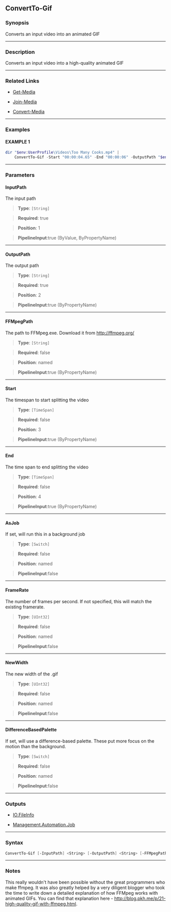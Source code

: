 ConvertTo-Gif
-------------
### Synopsis
Converts an input video into an animated GIF

---
### Description

Converts an input video into a high-quality animated GIF

---
### Related Links
* [Get-Media](Get-Media.md)



* [Join-Media](Join-Media.md)



* [Convert-Media](Convert-Media.md)



---
### Examples
#### EXAMPLE 1
```PowerShell
dir "$env:UserProfile\Videos\Too Many Cooks.mp4" |
    ConvertTo-Gif -Start "00:00:04.65" -End "00:00:06" -OutputPath "$env:UserProfile\Videos\Too Many Cooks.gif"
```

---
### Parameters
#### **InputPath**

The input path



> **Type**: ```[String]```

> **Required**: true

> **Position**: 1

> **PipelineInput**:true (ByValue, ByPropertyName)



---
#### **OutputPath**

The output path



> **Type**: ```[String]```

> **Required**: true

> **Position**: 2

> **PipelineInput**:true (ByPropertyName)



---
#### **FFMpegPath**

The path to FFMpeg.exe.  Download it from http://ffmpeg.org/



> **Type**: ```[String]```

> **Required**: false

> **Position**: named

> **PipelineInput**:true (ByPropertyName)



---
#### **Start**

The timespan to start splitting the video



> **Type**: ```[TimeSpan]```

> **Required**: false

> **Position**: 3

> **PipelineInput**:true (ByPropertyName)



---
#### **End**

The time span to end splitting the video



> **Type**: ```[TimeSpan]```

> **Required**: false

> **Position**: 4

> **PipelineInput**:true (ByPropertyName)



---
#### **AsJob**

If set, will run this in a background job



> **Type**: ```[Switch]```

> **Required**: false

> **Position**: named

> **PipelineInput**:false



---
#### **FrameRate**

The number of frames per second.  If not specified, this will match the existing framerate.



> **Type**: ```[UInt32]```

> **Required**: false

> **Position**: named

> **PipelineInput**:false



---
#### **NewWidth**

The new width of the .gif



> **Type**: ```[UInt32]```

> **Required**: false

> **Position**: named

> **PipelineInput**:false



---
#### **DifferenceBasedPalette**

If set, will use a difference-based palette.  These put more focus on the motion than the background.



> **Type**: ```[Switch]```

> **Required**: false

> **Position**: named

> **PipelineInput**:false



---
### Outputs
* [IO.FileInfo](https://learn.microsoft.com/en-us/dotnet/api/System.IO.FileInfo)


* [Management.Automation.Job](https://learn.microsoft.com/en-us/dotnet/api/System.Management.Automation.Job)




---
### Syntax
```PowerShell
ConvertTo-Gif [-InputPath] <String> [-OutputPath] <String> [-FFMpegPath <String>] [[-Start] <TimeSpan>] [[-End] <TimeSpan>] [-AsJob] [-FrameRate <UInt32>] [-NewWidth <UInt32>] [-DifferenceBasedPalette] [<CommonParameters>]
```
---
### Notes
This really wouldn't have been possible without the great programmers who make ffmpeg.
It was also greatly helped by a very diligent blogger who took the time to write down a detailed explanation of how FFMpeg works with animated GIFs.
You can find that explanation here - http://blog.pkh.me/p/21-high-quality-gif-with-ffmpeg.html.
